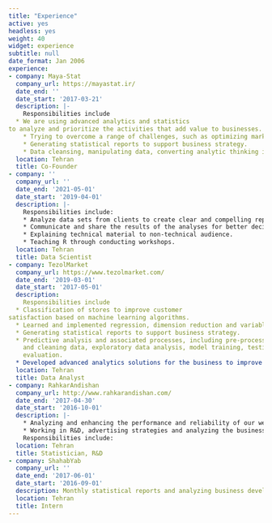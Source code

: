 ```yaml
---
title: "Experience"
active: yes
headless: yes
weight: 40
widget: experience
subtitle: null
date_format: Jan 2006
experience:
- company: Maya-Stat
  company_url: https://mayastat.ir/
  date_end: ''
  date_start: '2017-03-21'
  description: |-
    Responsibilities include
  * We are using advanced analytics and statistics
to analyze and prioritize the activities that add value to businesses.
    * Trying to overcome a range of challenges, such as optimizing marketing spend, forecasting demand, boosting customer retention, maximizing customer lifetime value, increasing operational efficiency, and saving costs.
    * Generating statistical reports to support business strategy.
    * Data cleansing, manipulating data, converting analytic thinking into action, and communicating to drive change.
  location: Tehran
  title: Co-Founder
- company: ''
  company_url: ''
  date_end: '2021-05-01'
  date_start: '2019-04-01'
  description: |-
    Responsibilities include:
    * Analyze data sets from clients to create clear and compelling reports, visualizations, and interactive apps.
    * Communicate and share the results of the analyses for better decision making.
    * Explaining technical material to non-technical audience.
    * Teaching R through conducting workshops.
  location: Tehran
  title: Data Scientist
- company: TezolMarket
  company_url: https://www.tezolmarket.com/
  date_end: '2019-03-01'
  date_start: '2017-05-01'
  description: 
    Responsibilities include
  * Classification of stores to improve customer
satisfaction based on machine learning algorithms.
  * Learned and implemented regression, dimension reduction and variable selection, decision tree, and many other techniques.
  * Generating statistical reports to support business strategy.
  * Predictive analysis and associated processes, including pre-processing
    and cleaning data, exploratory data analysis, model training, testing, and
    evaluation. 
  * Developed advanced analytics solutions for the business to improve decision making process, machine learning and statistical processes, including: anomaly detection, logistic regression.
  location: Tehran
  title: Data Analyst
- company: RahkarAndishan
  company_url: http://www.rahkarandishan.com/
  date_end: '2017-04-30'
  date_start: '2016-10-01'
  description: |-
    * Analyzing and enhancing the performance and reliability of our web services through analyzing the data.
    * Working in R&D, advertising strategies and analyzing the business development.
    Responsibilities include:
  location: Tehran
  title: Statistician, R&D
- company: ShahabYab
  company_url: ''
  date_end: '2017-06-01'
  date_start: '2016-09-01'
  description: Monthly statistical reports and analyzing business development.
  location: Tehran
  title: Intern
---
```

